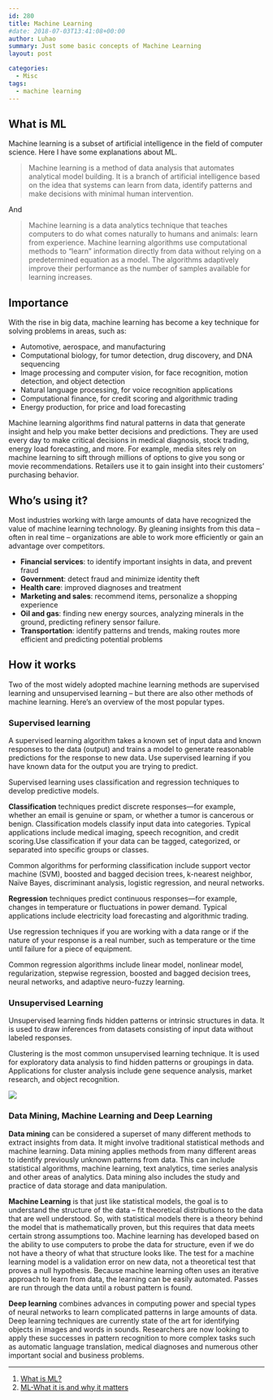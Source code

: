 ```yaml
---
id: 280
title: Machine Learning
#date: 2018-07-03T13:41:08+00:00
author: Luhao
summary: Just some basic concepts of Machine Learning
layout: post

categories:
  - Misc
tags:
  - machine learning
---
```


## What is ML

Machine learning is a subset of artificial intelligence in the field of computer science. Here I have some explanations about ML.

> Machine learning is a method of data analysis that automates analytical model building. It is a branch of artificial intelligence based on the idea that systems can learn from data, identify patterns and make decisions with minimal human intervention.

And

> Machine learning is a data analytics technique that teaches computers to do what comes naturally to humans and animals: learn from experience. Machine learning algorithms use computational methods to “learn” information directly from data without relying on a predetermined equation as a model. The algorithms adaptively improve their performance as the number of samples available for learning increases.

## Importance

With the rise in big data, machine learning has become a key technique for solving problems in areas, such as:

- Automotive, aerospace, and manufacturing
- Computational biology, for tumor detection, drug discovery, and DNA sequencing
- Image processing and computer vision, for face recognition, motion detection, and object detection
- Natural language processing, for voice recognition applications
- Computational finance, for credit scoring and algorithmic trading
- Energy production, for price and load forecasting

Machine learning algorithms find natural patterns in data that generate insight and help you make better decisions and predictions. They are used every day to make critical decisions in medical diagnosis, stock trading, energy load forecasting, and more. For example, media sites rely on machine learning to sift through millions of options to give you song or movie recommendations. Retailers use it to gain insight into their customers’ purchasing behavior.

## Who&#8217;s using it?

Most industries working with large amounts of data have recognized the value of machine learning technology. By gleaning insights from this data – often in real time – organizations are able to work more efficiently or gain an advantage over competitors.

- **Financial services**: to identify important insights in data, and prevent fraud
- **Government**: detect fraud and minimize identity theft
- **Health care**: improved diagnoses and treatment
- **Marketing and sales**: recommend items, personalize a shopping experience
- **Oil and gas**: finding new energy sources, analyzing minerals in the ground, predicting refinery sensor failure.
- **Transportation**: identify patterns and trends, making routes more efficient and predicting potential problems

## How it works

Two of the most widely adopted machine learning methods are supervised learning and unsupervised learning – but there are also other methods of machine learning. Here&#8217;s an overview of the most popular types.

### Supervised learning

A supervised learning algorithm takes a known set of input data and known responses to the data (output) and trains a model to generate reasonable predictions for the response to new data. Use supervised learning if you have known data for the output you are trying to predict.

Supervised learning uses classification and regression techniques to develop predictive models.

**Classification** techniques predict discrete responses—for example, whether an email is genuine or spam, or whether a tumor is cancerous or benign. Classification models classify input data into categories. Typical applications include medical imaging, speech recognition, and credit scoring.Use classification if your data can be tagged, categorized, or separated into specific groups or classes.

Common algorithms for performing classification include support vector machine (SVM), boosted and bagged decision trees, k-nearest neighbor, Naïve Bayes, discriminant analysis, logistic regression, and neural networks.

**Regression** techniques predict continuous responses—for example, changes in temperature or fluctuations in power demand. Typical applications include electricity load forecasting and algorithmic trading.

Use regression techniques if you are working with a data range or if the nature of your response is a real number, such as temperature or the time until failure for a piece of equipment.

Common regression algorithms include linear model, nonlinear model, regularization, stepwise regression, boosted and bagged decision trees, neural networks, and adaptive neuro-fuzzy learning.

### Unsupervised Learning

Unsupervised learning finds hidden patterns or intrinsic structures in data. It is used to draw inferences from datasets consisting of input data without labeled responses.

Clustering is the most common unsupervised learning technique. It is used for exploratory data analysis to find hidden patterns or groupings in data. Applications for cluster analysis include gene sequence analysis, market research, and object recognition.

![](https://www.mathworks.com/content/mathworks/www/en/discovery/machine-learning/jcr:content/mainParsys3/discoverysubsection_1965078453/mainParsys3/image_2109075398_cop.adapt.full.high.svg/1523365089335.svg)

### Data Mining, Machine Learning and Deep Learning

**Data mining** can be considered a superset of many different methods to extract insights from data. It might involve traditional statistical methods and machine learning. Data mining applies methods from many different areas to identify previously unknown patterns from data. This can include statistical algorithms, machine learning, text analytics, time series analysis and other areas of analytics. Data mining also includes the study and practice of data storage and data manipulation.

**Machine Learning** is that just like statistical models, the goal is to understand the structure of the data – fit theoretical distributions to the data that are well understood. So, with statistical models there is a theory behind the model that is mathematically proven, but this requires that data meets certain strong assumptions too. Machine learning has developed based on the ability to use computers to probe the data for structure, even if we do not have a theory of what that structure looks like. The test for a machine learning model is a validation error on new data, not a theoretical test that proves a null hypothesis. Because machine learning often uses an iterative approach to learn from data, the learning can be easily automated. Passes are run through the data until a robust pattern is found.

**Deep learning** combines advances in computing power and special types of neural networks to learn complicated patterns in large amounts of data. Deep learning techniques are currently state of the art for identifying objects in images and words in sounds. Researchers are now looking to apply these successes in pattern recognition to more complex tasks such as automatic language translation, medical diagnoses and numerous other important social and business problems.

---

1. [What is ML?](https://www.mathworks.com/discovery/machine-learning.html)
2. [ML-What it is and why it matters](https://www.sas.com/en_us/insights/analytics/machine-learning.html)
